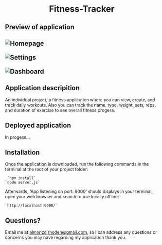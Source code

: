 <h1 align = "center" > Fitness-Tracker </h1>

<h2>Preview of application<h2>

![Homepage](https://user-images.githubusercontent.com/61447353/104859965-ddb8b180-58f6-11eb-9c40-c2839d593e23.PNG)

![Settings](https://user-images.githubusercontent.com/61447353/104859967-dee9de80-58f6-11eb-85dd-aa616fb8baed.PNG)

![Dashboard](https://user-images.githubusercontent.com/61447353/104859971-e315fc00-58f6-11eb-9167-246c364fc307.PNG)

<h2> Application descripition </h2>

An individual project, a fitness application where you can view, create, and track daily workouts. 
Also you can track the name, type, weight, sets, reps, and duration of exercise to see overall fitness progess.

<h2>Deployed application</h2>
In progess...

<h2>Installation</h2>
Once the application is downloaded, run the following commands in the terminal at the root of your project folder: 

     `npm install`
    `node server.js`

Afterwards, 'App listening on port: 9000' should displays in your terminal, open your web browser and search to use locally offline:

    `http://localhost:9000/`

## Questions?
Email me at almonzo.rhoden@gmail.com, so I can address any questions or concerns you may have regarding my application thank you.


